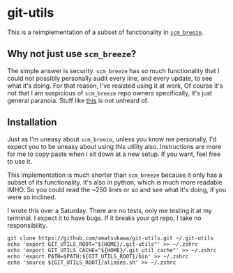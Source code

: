 # git-utils

This is a reimplementation of a subset of functionality in [`scm_breeze`](https://github.com/scmbreeze/scm_breeze).

## Why not just use `scm_breeze`?

The simple answer is security. `scm_breeze` has so much functionality that I could not possibly personally
audit every line, and every update, to see what it's doing. For that reason, I've resisted using it at work,
Of course it's not that I am suspicious of `scm_breeze` repo owners specifically, it's just general paranoia.
Stuff like [this](https://www.theregister.co.uk/2018/11/26/npm_repo_bitcoin_stealer/) is not unheard of.

## Installation

Just as I'm uneasy about `scm_breeze`, unless you know me personally, I'd expect you to be uneasy about using
this utility also. Instructions are more for me to copy paste when I sit down at a new setup.
If you want, feel free to use it.

This implementation is much shorter than `scm_breeze` because it only has a subset of its functionality. It's also
in python, which is much more readable IMHO. So you could read the ~250 lines or so and see what it's doing, if you
were so inclined.

I wrote this over a Saturday. There are no tests, only me testing it at my terminal.
I expect it to have bugs. If it breaks your git repo, I take no responsibility.
```
git clone https://github.com/amatsukawa/git-utils.git ~/.git-utils
echo 'export GIT_UTILS_ROOT="${HOME}/.git-utils"' >> ~/.zshrc
echo 'export GIT_UTILS_CACHE="${HOME}/.git_util_cache"' >> ~/.zshrc
echo 'export PATH=$PATH:${GIT_UTILS_ROOT}/bin' >> ~/.zshrc
echo 'source ${GIT_UTILS_ROOT}/aliases.sh' >> ~/.zshrc
```

